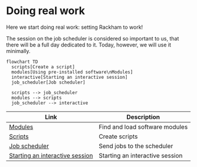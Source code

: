 # Doing real work

Here we start doing real work: setting Rackham to work!

The session on the job scheduler is considered so important to us,
that there will be a full day dedicated to it.
Today, however, we will use it minimally.

```mermaid
flowchart TD
  scripts[Create a script]
  modules[Using pre-installed software\nModules]
  interactive[Starting an interactive session]
  job_scheduler[Job scheduler]

  scripts --> job_scheduler
  modules --> scripts
  job_scheduler --> interactive
```

Link                                                                          |Description
------------------------------------------------------------------------------|--------------------------------------------------------------------------
[Modules](../sessions/modules.md)                                             |Find and load software modules
[Scripts](../sessions/scripts.md)                                             |Create scripts
[Job scheduler](../sessions/job_scheduler.md)                                 |Send jobs to the scheduler
[Starting an interactive session](../sessions/start_interactive_session.md)   |Starting an interactive session


